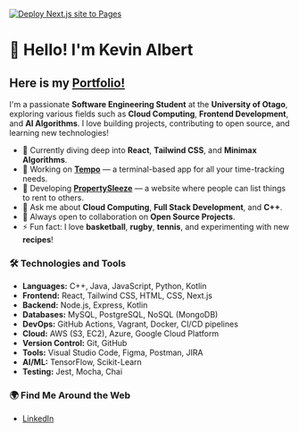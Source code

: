 [![Deploy Next.js site to Pages](https://github.com/TheFifthNinja/TheFifthNinja/actions/workflows/nextjs.yml/badge.svg)](https://github.com/TheFifthNinja/TheFifthNinja/actions/workflows/nextjs.yml)

# 👋 Hello! I'm Kevin Albert
## Here is my [Portfolio!](https://the-fifth-ninja.vercel.app/)

I'm a passionate **Software Engineering Student** at the **University of Otago**, exploring various fields such as **Cloud Computing**, **Frontend Development**, and **AI Algorithms**. I love building projects, contributing to open source, and learning new technologies!

- 🌱 Currently diving deep into **React**, **Tailwind CSS**, and **Minimax Algorithms**.
- 🔭 Working on [**Tempo**](https://github.com/stobitejnr/Tempo) — a terminal-based app for all your time-tracking needs.
- 🔧 Developing [**PropertySleeze**](https://github.com/TheFifthNinja/PropertySleeze) — a website where people can list things to rent to others.
- 💬 Ask me about **Cloud Computing**, **Full Stack Development**, and **C++**.
- 🤝 Always open to collaboration on **Open Source Projects**.
- ⚡ Fun fact: I love **basketball**, **rugby**, **tennis**, and experimenting with new **recipes**!

### 🛠️ Technologies and Tools

- **Languages:** C++, Java, JavaScript, Python, Kotlin
- **Frontend:** React, Tailwind CSS, HTML, CSS, Next.js
- **Backend:** Node.js, Express, Kotlin
- **Databases:** MySQL, PostgreSQL, NoSQL (MongoDB)
- **DevOps:** GitHub Actions, Vagrant, Docker, CI/CD pipelines
- **Cloud:** AWS (S3, EC2), Azure, Google Cloud Platform
- **Version Control:** Git, GitHub
- **Tools:** Visual Studio Code, Figma, Postman, JIRA
- **AI/ML:** TensorFlow, Scikit-Learn
- **Testing:** Jest, Mocha, Chai

### 🌍 Find Me Around the Web

- [LinkedIn](https://www.linkedin.com/in/kevin-albert-a2551a217/)
